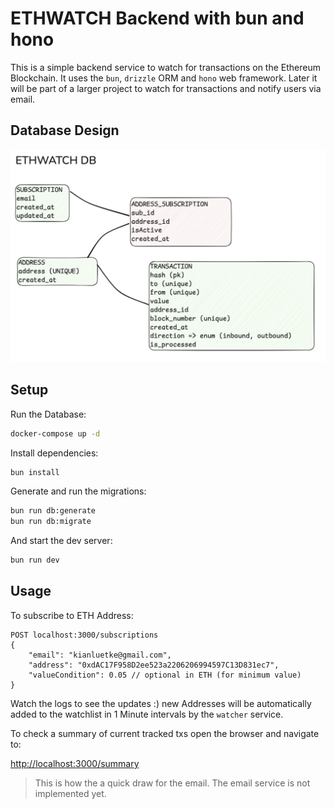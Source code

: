 # ETHWATCH Backend with bun and hono

This is a simple backend service to watch for transactions on the Ethereum Blockchain. It uses the `bun`, `drizzle` ORM and `hono` web framework. Later it will be part of a larger project to watch for transactions and notify users via email.


## Database Design

![Database Design](./db-scribble.png)

## Setup

Run the Database:
```sh
docker-compose up -d
```

Install dependencies:
```sh
bun install
```

Generate and run the migrations:
```sh
bun run db:generate
bun run db:migrate
```

And start the dev server:
```sh
bun run dev
```



## Usage

To subscribe to ETH Address:
```
POST localhost:3000/subscriptions
{
    "email": "kianluetke@gmail.com",
    "address": "0xdAC17F958D2ee523a2206206994597C13D831ec7",
    "valueCondition": 0.05 // optional in ETH (for minimum value)
}
```

Watch the logs to see the updates :) new Addresses will be automatically added to the watchlist in 1 Minute intervals by the `watcher` service.


To check a summary of current tracked txs open the browser and navigate to:

[http://localhost:3000/summary](http://localhost:3000/summary)


> This is how the a quick draw for the email. The email service is not implemented yet.

